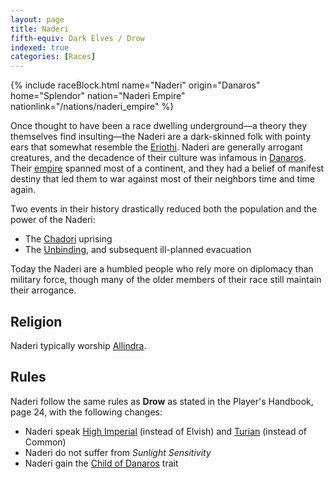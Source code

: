 ```yaml
---
layout: page
title: Naderi
fifth-equiv: Dark Elves / Drow
indexed: true
categories: [Races]
---
```


{% include raceBlock.html name="Naderi" origin="Danaros" home="Splendor" nation="Naderi Empire" nationlink="/nations/naderi_empire" %}

Once thought to have been a race dwelling underground—a theory they themselves find insulting—the Naderi are a dark-skinned
folk with pointy ears that somewhat resemble the [Eriothi](/races/eriothi). Naderi are generally arrogant creatures, and
the decadence of their culture was infamous in [Danaros](/locations/danaros). Their [empire](/nations/naderi_empire) spanned
most of a continent, and they had a belief of manifest destiny that led them to war against most of their neighbors time
and time again.

Two events in their history drastically reduced both the population and the power of the Naderi:
- The [Chadori](/races/chadori) uprising
- The [Unbinding](/history/the-unbinding), and subsequent ill-planned evacuation

Today the Naderi are a humbled people who rely more on diplomacy than military force, though many of the older members of
their race still maintain their arrogance.

## Religion

Naderi typically worship [Allindra](/pantheons/the_unscathed).

## Rules

Naderi follow the same rules as **Drow** as stated in the Player's Handbook, page 24, with the following changes:

- Naderi speak [High Imperial](/general/languages) (instead of Elvish) and [Turian](/general/languages) (instead of Common)
- Naderi do not suffer from _Sunlight Sensitivity_
- Naderi gain the [Child of Danaros](/rules/child_of_danaros) trait
